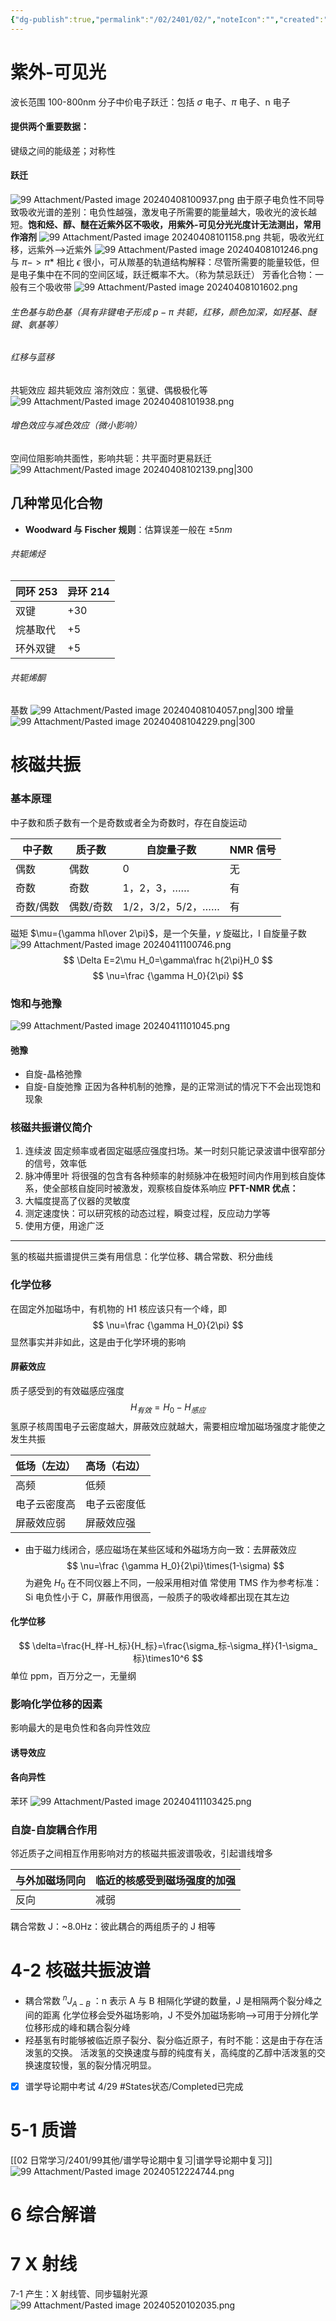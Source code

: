 ```yaml
---
{"dg-publish":true,"permalink":"/02/2401/02/","noteIcon":"","created":"2025-01-31T00:35","updated":"2025-07-01T13:38"}
---
```


# 紫外-可见光
波长范围 100-800nm
分子中价电子跃迁：包括 $\sigma$ 电子、$\pi$ 电子、n 电子
#### 提供两个重要数据：
键级之间的能级差；对称性
#### 跃迁
![99 Attachment/Pasted image 20240408100937.png](/img/user/99%20Attachment/Pasted%20image%2020240408100937.png)
由于原子电负性不同导致吸收光谱的差别：电负性越强，激发电子所需要的能量越大，吸收光的波长越短。**饱和烃、醇、醚在近紫外区不吸收，用紫外-可见分光光度计无法测出，常用作溶剂**
![99 Attachment/Pasted image 20240408101158.png](/img/user/99%20Attachment/Pasted%20image%2020240408101158.png)
共轭，吸收光红移，远紫外-->近紫外
![99 Attachment/Pasted image 20240408101246.png](/img/user/99%20Attachment/Pasted%20image%2020240408101246.png)
与 $\pi -> \pi *$ 相比 $\epsilon$ 很小，可从羰基的轨道结构解释：尽管所需要的能量较低，但是电子集中在不同的空间区域，跃迁概率不大。（称为禁忌跃迁）
芳香化合物：一般有三个吸收带
![99 Attachment/Pasted image 20240408101602.png](/img/user/99%20Attachment/Pasted%20image%2020240408101602.png)
###### 生色基与助色基（具有非键电子形成 $p-\pi$ 共轭，红移，颜色加深，如羟基、醚键、氨基等）
###### 红移与蓝移
共轭效应
超共轭效应
溶剂效应：氢键、偶极极化等 ![99 Attachment/Pasted image 20240408101938.png](/img/user/99%20Attachment/Pasted%20image%2020240408101938.png)
###### 增色效应与减色效应（微小影响）
空间位阻影响共面性，影响共轭：共平面时更易跃迁 ![99 Attachment/Pasted image 20240408102139.png|300](/img/user/99%20Attachment/Pasted%20image%2020240408102139.png)
## 几种常见化合物
- **Woodward 与 Fischer 规则**：估算误差一般在 $\pm 5nm$
###### 共轭烯烃

|  同环 253  |  异环 214  |
|:---------|:---------|
|  双键      |  +30     |
|  烷基取代    |  +5      |
|  环外双键    |  +5      |  
###### 共轭烯酮
基数 ![99 Attachment/Pasted image 20240408104057.png|300](/img/user/99%20Attachment/Pasted%20image%2020240408104057.png)
增量 ![99 Attachment/Pasted image 20240408104229.png|300](/img/user/99%20Attachment/Pasted%20image%2020240408104229.png)
# 核磁共振
### 基本原理
中子数和质子数有一个是奇数或者全为奇数时，存在自旋运动

| 中子数   | 质子数   | 自旋量子数          | NMR 信号 |
| ----- | ----- | -------------- | ------ |
| 偶数    | 偶数    | 0              | 无      |
| 奇数    | 奇数    | 1，2，3，……       | 有      |
| 奇数/偶数 | 偶数/奇数 | 1/2，3/2，5/2，…… | 有      |
磁矩 $\mu={\gamma hI\over 2\pi}$，是一个矢量，$\gamma$ 旋磁比，I 自旋量子数
![99 Attachment/Pasted image 20240411100746.png](/img/user/99%20Attachment/Pasted%20image%2020240411100746.png)
$$
\Delta E=2\mu H_0=\gamma\frac h{2\pi}H_0
$$
$$
\nu=\frac {\gamma H_0}{2\pi}
$$
### 饱和与弛豫
![99 Attachment/Pasted image 20240411101045.png](/img/user/99%20Attachment/Pasted%20image%2020240411101045.png)
#### 弛豫
- 自旋-晶格弛豫
- 自旋-自旋弛豫
正因为各种机制的弛豫，是的正常测试的情况下不会出现饱和现象
### 核磁共振谱仪简介
1. 连续波
固定频率或者固定磁感应强度扫场。某一时刻只能记录波谱中很窄部分的信号，效率低
2. 脉冲傅里叶
将很强的包含有各种频率的射频脉冲在极短时间内作用到核自旋体系，使全部核自旋同时被激发，观察核自旋体系响应
**PFT-NMR 优点：**
1. 大幅度提高了仪器的灵敏度
2. 测定速度快：可以研究核的动态过程，瞬变过程，反应动力学等
3. 使用方便，用途广泛
*********
氢的核磁共振谱提供三类有用信息：化学位移、耦合常数、积分曲线
### 化学位移
在固定外加磁场中，有机物的 H1 核应该只有一个峰，即
$$
\nu=\frac {\gamma H_0}{2\pi}
$$
显然事实并非如此，这是由于化学环境的影响
#### 屏蔽效应
质子感受到的有效磁感应强度
$$
H_{有效}=H_0-H_{感应}
$$
氢原子核周围电子云密度越大，屏蔽效应就越大，需要相应增加磁场强度才能使之发生共振

| 低场（左边） | 高场（右边） |
| ------ | ------ |
| 高频     | 低频     |
| 电子云密度高 | 电子云密度低 |
| 屏蔽效应弱  | 屏蔽效应强  |
- 由于磁力线闭合，感应磁场在某些区域和外磁场方向一致：去屏蔽效应
$$
\nu=\frac {\gamma H_0}{2\pi}\times(1-\sigma)
$$
为避免 $H_0$ 在不同仪器上不同，一般采用相对值
常使用 TMS 作为参考标准：Si 电负性小于 C，屏蔽作用很高，一般质子的吸收峰都出现在其左边
#### 化学位移
$$
\delta=\frac{H_样-H_标}{H_标}=\frac{\sigma_标-\sigma_样}{1-\sigma_标}\times10^6
$$
单位 ppm，百万分之一，无量纲
### 影响化学位移的因素
影响最大的是电负性和各向异性效应
#### 诱导效应
#### 各向异性
苯环 ![99 Attachment/Pasted image 20240411103425.png](/img/user/99%20Attachment/Pasted%20image%2020240411103425.png)
### 自旋-自旋耦合作用
邻近质子之间相互作用影响对方的核磁共振波谱吸收，引起谱线增多

| 与外加磁场同向 | 临近的核感受到磁场强度的加强 |
| ------- | -------------- |
| 反向      | 减弱             |
耦合常数 J：~8.0Hz：彼此耦合的两组质子的 J 相等
# 4-2 核磁共振波谱
- 耦合常数 $^nJ_{A-B}$ ：n 表示 A 与 B 相隔化学键的数量，J 是相隔两个裂分峰之间的距离
化学位移会受外磁场影响，J 不受外加磁场影响-->可用于分辨化学位移形成的峰和耦合裂分峰
- 羟基氢有时能够被临近原子裂分、裂分临近原子，有时不能：这是由于存在活泼氢的交换。
活泼氢的交换速度与醇的纯度有关，高纯度的乙醇中活泼氢的交换速度较慢，氢的裂分情况明显。
- [x] 谱学导论期中考试 4/29 #States状态/Completed已完成 
# 5-1 质谱
[[02 日常学习/2401/99其他/谱学导论期中复习\|谱学导论期中复习]]
![99 Attachment/Pasted image 20240512224744.png](/img/user/99%20Attachment/Pasted%20image%2020240512224744.png)
# 6 综合解谱
# 7 X 射线
7-1
产生：X 射线管、同步辐射光源
![99 Attachment/Pasted image 20240520102035.png](/img/user/99%20Attachment/Pasted%20image%2020240520102035.png)
